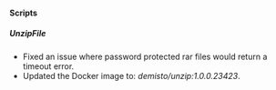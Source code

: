 
#### Scripts
##### UnzipFile
- Fixed an issue where password protected rar files would return a timeout error.
- Updated the Docker image to: *demisto/unzip:1.0.0.23423*.